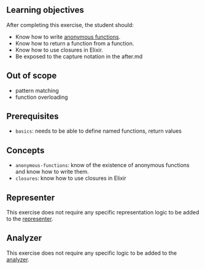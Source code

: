 ## Learning objectives

After completing this exercise, the student should:

- Know how to write [anonymous functions][fns].
- Know how to return a function from a function.
- Know how to use closures in Elixir.
- Be exposed to the capture notation in the after.md

## Out of scope

- pattern matching
- function overloading

## Prerequisites

- `basics`: needs to be able to define named functions, return values

## Concepts

- `anonymous-functions`: know of the existence of anonymous functions and know how to write them.
- `closures`: know how to use closures in Elixir

## Representer

This exercise does not require any specific representation logic to be added to the [representer][representer].

## Analyzer

This exercise does not require any specific logic to be added to the [analyzer][analyzer].

[analyzer]: https://github.com/exercism/elixir-analyzer
[representer]: https://github.com/exercism/elixir-representer
[fns]: https://elixir-lang.org/getting-started/basic-types.html#anonymous-functions
